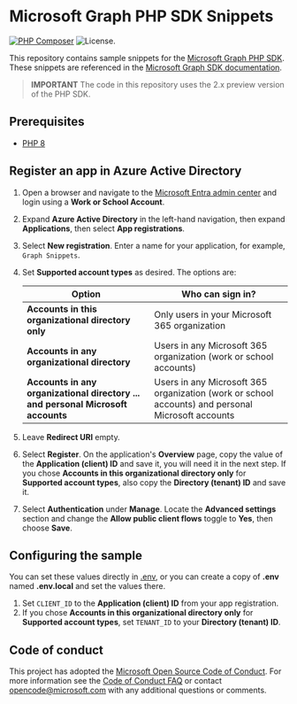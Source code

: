 # Microsoft Graph PHP SDK Snippets

[![PHP Composer](https://github.com/microsoftgraph/msgraph-snippets-php/actions/workflows/php.yml/badge.svg)](https://github.com/microsoftgraph/msgraph-snippets-php/actions/workflows/php.yml) ![License.](https://img.shields.io/badge/license-MIT-green.svg)

This repository contains sample snippets for the [Microsoft Graph PHP SDK](https://github.com/microsoftgraph/msgraph-sdk-php). These snippets are referenced in the [Microsoft Graph SDK documentation](https://learn.microsoft.com/graph/sdks/sdks-overview).

> **IMPORTANT**
> The code in this repository uses the 2.x preview version of the PHP SDK.

## Prerequisites

- [PHP 8](https://www.php.net/)

## Register an app in Azure Active Directory

1. Open a browser and navigate to the [Microsoft Entra admin center](https://entra.microsoft.com) and login using a **Work or School Account**.

1. Expand **Azure Active Directory** in the left-hand navigation, then expand **Applications**, then select **App registrations**.

1. Select **New registration**. Enter a name for your application, for example, `Graph Snippets`.

1. Set **Supported account types** as desired. The options are:

    | Option | Who can sign in? |
    |--------|------------------|
    | **Accounts in this organizational directory only** | Only users in your Microsoft 365 organization |
    | **Accounts in any organizational directory** | Users in any Microsoft 365 organization (work or school accounts) |
    | **Accounts in any organizational directory ... and personal Microsoft accounts** | Users in any Microsoft 365 organization (work or school accounts) and personal Microsoft accounts |

1. Leave **Redirect URI** empty.

1. Select **Register**. On the application's **Overview** page, copy the value of the **Application (client) ID** and save it, you will need it in the next step. If you chose **Accounts in this organizational directory only** for **Supported account types**, also copy the **Directory (tenant) ID** and save it.

1. Select **Authentication** under **Manage**. Locate the **Advanced settings** section and change the **Allow public client flows** toggle to **Yes**, then choose **Save**.

## Configuring the sample

You can set these values directly in [.env](.env), or you can create a copy of **.env** named **.env.local** and set the values there.

1. Set `CLIENT_ID` to the **Application (client) ID** from your app registration.
1. If you chose **Accounts in this organizational directory only** for **Supported account types**, set `TENANT_ID` to your **Directory (tenant) ID**.

## Code of conduct

This project has adopted the [Microsoft Open Source Code of Conduct](https://opensource.microsoft.com/codeofconduct/). For more information see the [Code of Conduct FAQ](https://opensource.microsoft.com/codeofconduct/faq/) or contact [opencode@microsoft.com](mailto:opencode@microsoft.com) with any additional questions or comments.
